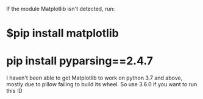 If the module Matplotlib isn't detected, run:
# $pip install matplotlib
# pip install pyparsing==2.4.7

I haven't been able to get Matplotlib to work on python 3.7 and above, mostly due to pillow failing to build its wheel. So use 3.6.0 if you want to run this :D
